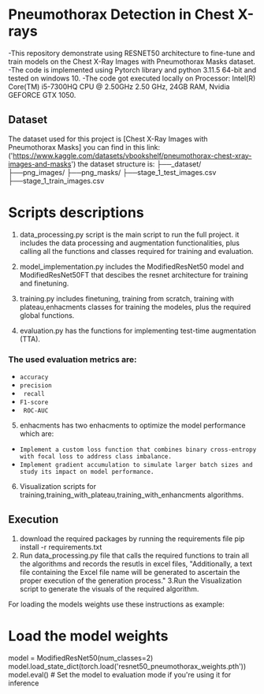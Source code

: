 # Pneumothorax Detection in Chest X-rays
-This repository demonstrate using RESNET50 architecture to fine-tune and train models on the Chest X-Ray Images with Pneumothorax Masks dataset.
-The code is implemented using Pytorch library and python 3.11.5 64-bit and tested on windows 10.
-The code got executed locally on Processor: Intel(R) Core(TM) i5-7300HQ CPU @ 2.50GHz   2.50 GHz, 24GB RAM, Nvidia GEFORCE GTX 1050.


## Dataset
The dataset used for this project is [Chest X-Ray Images with Pneumothorax Masks] you can find in this link: ('https://www.kaggle.com/datasets/vbookshelf/pneumothorax-chest-xray-images-and-masks')
the dataset structure is: 
├──_dataset/
    ├──png_images/
    ├──png_masks/
    ├──stage_1_test_images.csv
    ├──stage_1_train_images.csv


# Scripts descriptions
1. data_processing.py script is the main script to run the full project.
it includes the data processing and augmentation functionalities, plus calling all the functions and classes required for training and evaluation.

2. model_implementation.py includes the ModifiedResNet50 model and ModifiedResNet50FT that descibes the resnet architecture for training and finetuning.

3. training.py includes finetuning, training from scratch, training with plateau,enhacments classes for training the modeles, plus the required global  functions.

4. evaluation.py has the functions for implementing test-time augmentation (TTA).

### The used evaluation metrics are:
- `accuracy` 
- `precision` 
- ` recall` 
- `F1-score` 
- ` ROC-AUC`
  
5. enhacments has two enhacments to optimize the model performance which are: 
- `Implement a custom loss function that combines binary cross-entropy with
 focal loss to address class imbalance.`
- `Implement gradient accumulation to simulate larger batch sizes and study
 its impact on model performance.`

 6. Visualization scripts for training,training_with_plateau,training_with_enhancments algorithms.
## Execution
1. download the required packages by running the requirements file
pip install -r requirements.txt
2. Run data_processing.py file that calls the required functions to train all the algorithms and records the resutls in excel files,
"Additionally, a text file containing the Excel file name will be generated to ascertain the proper execution of the generation process."
3.Run the Visualization script to generate the visuals of the required algorithm.


For loading the models weights use these instructions as example:
# Load the model weights
model = ModifiedResNet50(num_classes=2)
model.load_state_dict(torch.load('resnet50_pneumothorax_weights.pth'))
model.eval()  # Set the model to evaluation mode if you're using it for inference

